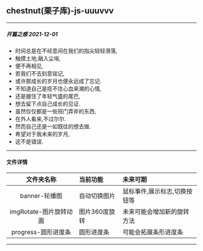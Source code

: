 ## chestnut(栗子库)-js-uuuvvv
----
##### 开篇之感 2021-12-01
- 时间总是在不经意间在我们的指尖轻轻滑落,
- 触摸土地,融入尘埃,
- 便不再相见,
- 若我们不去刻意铭记,
- 或许那成长的岁月也便永远成了忘记.
- 不知道自己是揽不住心血来潮的心情,
- 还是握住了年轻气盛的尾巴,
- 想去留下点自己成长的见证.
- 虽然仅仅都是一些班门弄斧的东西,
- 在外人看来,不过尔尔.
- 然而自己还是一如既往的想去做.
- 希望对于我未来的岁月,
- 这不是错误.
-----

#### 文件详情

|文件夹名称|当前功能|未来可期|
|:-:|:-|:-|
|banner-轮播图|自动切换图片|鼠标事件,展示标志,切换按钮等|
|imgRotate-图片旋转动画|图片360度旋转|未来可能会增加新的旋转方法|
|progress-圆形进度条|圆形进度条|可能会拓展条形进度条|
-------